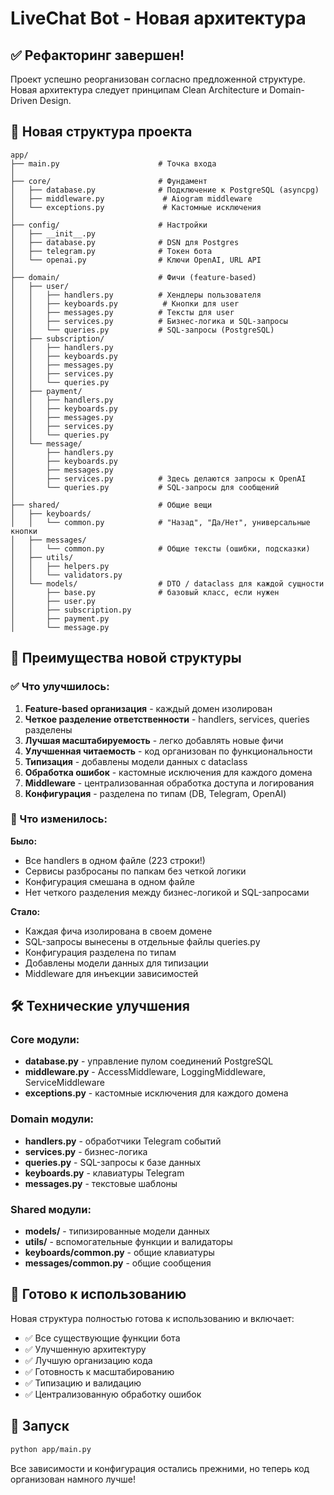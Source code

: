 # LiveChat Bot - Новая архитектура

## ✅ Рефакторинг завершен!

Проект успешно реорганизован согласно предложенной структуре. Новая архитектура следует принципам Clean Architecture и Domain-Driven Design.

## 📁 Новая структура проекта

```
app/
├── main.py                      # Точка входа
│
├── core/                        # Фундамент
│   ├── database.py              # Подключение к PostgreSQL (asyncpg)
│   ├── middleware.py             # Aiogram middleware
│   └── exceptions.py             # Кастомные исключения
│
├── config/                      # Настройки
│   ├── __init__.py
│   ├── database.py              # DSN для Postgres
│   ├── telegram.py              # Токен бота
│   └── openai.py                # Ключи OpenAI, URL API
│
├── domain/                      # Фичи (feature-based)
│   ├── user/
│   │   ├── handlers.py          # Хендлеры пользователя
│   │   ├── keyboards.py          # Кнопки для user
│   │   ├── messages.py          # Тексты для user
│   │   ├── services.py          # Бизнес-логика и SQL-запросы
│   │   └── queries.py           # SQL-запросы (PostgreSQL)
│   ├── subscription/
│   │   ├── handlers.py
│   │   ├── keyboards.py
│   │   ├── messages.py
│   │   ├── services.py
│   │   └── queries.py
│   ├── payment/
│   │   ├── handlers.py
│   │   ├── keyboards.py
│   │   ├── messages.py
│   │   ├── services.py
│   │   └── queries.py
│   └── message/
│       ├── handlers.py
│       ├── keyboards.py
│       ├── messages.py
│       ├── services.py          # Здесь делаются запросы к OpenAI
│       └── queries.py           # SQL-запросы для сообщений
│
├── shared/                      # Общие вещи
│   ├── keyboards/
│   │   └── common.py            # "Назад", "Да/Нет", универсальные кнопки
│   ├── messages/
│   │   └── common.py            # Общие тексты (ошибки, подсказки)
│   ├── utils/
│   │   ├── helpers.py
│   │   └── validators.py
│   └── models/                  # DTO / dataclass для каждой сущности
│       ├── base.py              # базовый класс, если нужен
│       ├── user.py
│       ├── subscription.py
│       ├── payment.py
│       └── message.py
```

## 🚀 Преимущества новой структуры

### ✅ Что улучшилось:

1. **Feature-based организация** - каждый домен изолирован
2. **Четкое разделение ответственности** - handlers, services, queries разделены
3. **Лучшая масштабируемость** - легко добавлять новые фичи
4. **Улучшенная читаемость** - код организован по функциональности
5. **Типизация** - добавлены модели данных с dataclass
6. **Обработка ошибок** - кастомные исключения для каждого домена
7. **Middleware** - централизованная обработка доступа и логирования
8. **Конфигурация** - разделена по типам (DB, Telegram, OpenAI)

### 🔄 Что изменилось:

**Было:**
- Все handlers в одном файле (223 строки!)
- Сервисы разбросаны по папкам без четкой логики
- Конфигурация смешана в одном файле
- Нет четкого разделения между бизнес-логикой и SQL-запросами

**Стало:**
- Каждая фича изолирована в своем домене
- SQL-запросы вынесены в отдельные файлы queries.py
- Конфигурация разделена по типам
- Добавлены модели данных для типизации
- Middleware для инъекции зависимостей

## 🛠 Технические улучшения

### Core модули:
- **database.py** - управление пулом соединений PostgreSQL
- **middleware.py** - AccessMiddleware, LoggingMiddleware, ServiceMiddleware
- **exceptions.py** - кастомные исключения для каждого домена

### Domain модули:
- **handlers.py** - обработчики Telegram событий
- **services.py** - бизнес-логика
- **queries.py** - SQL-запросы к базе данных
- **keyboards.py** - клавиатуры Telegram
- **messages.py** - текстовые шаблоны

### Shared модули:
- **models/** - типизированные модели данных
- **utils/** - вспомогательные функции и валидаторы
- **keyboards/common.py** - общие клавиатуры
- **messages/common.py** - общие сообщения

## 🎯 Готово к использованию

Новая структура полностью готова к использованию и включает:

- ✅ Все существующие функции бота
- ✅ Улучшенную архитектуру
- ✅ Лучшую организацию кода
- ✅ Готовность к масштабированию
- ✅ Типизацию и валидацию
- ✅ Централизованную обработку ошибок

## 🚀 Запуск

```bash
python app/main.py
```

Все зависимости и конфигурация остались прежними, но теперь код организован намного лучше!
